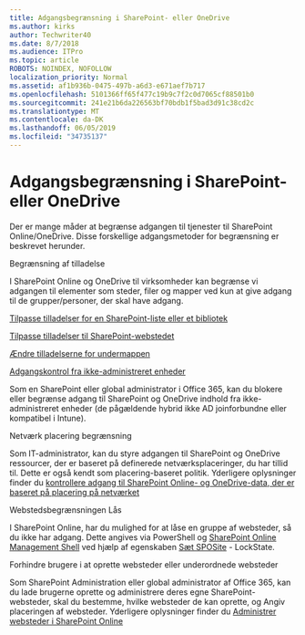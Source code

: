```yaml
---
title: Adgangsbegrænsning i SharePoint- eller OneDrive
ms.author: kirks
author: Techwriter40
ms.date: 8/7/2018
ms.audience: ITPro
ms.topic: article
ROBOTS: NOINDEX, NOFOLLOW
localization_priority: Normal
ms.assetid: af1b936b-0475-497b-a6d3-e671aef7b717
ms.openlocfilehash: 5101366ff65f477c19b9c7f2c0d7065cf88501b0
ms.sourcegitcommit: 241e21b6da226563bf70bdb1f5bad3d91c38cd2c
ms.translationtype: MT
ms.contentlocale: da-DK
ms.lasthandoff: 06/05/2019
ms.locfileid: "34735137"
---
```

# <a name="restrict-access-in-sharepoint-or-onedrive"></a>Adgangsbegrænsning i SharePoint- eller OneDrive

Der er mange måder at begrænse adgangen til tjenester til SharePoint Online/OneDrive. Disse forskellige adgangsmetoder for begrænsning er beskrevet herunder. 

Begrænsning af tilladelse

I SharePoint Online og OneDrive til virksomheder kan begrænse vi adgangen til elementer som steder, filer og mapper ved kun at give adgang til de grupper/personer, der skal have adgang.

[Tilpasse tilladelser for en SharePoint-liste eller et bibliotek](https://support.office.com/en-us/article/Customize-permissions-for-a-SharePoint-list-or-library-02d770f3-59eb-4910-a608-5f84cc297782)

[Tilpasse tilladelser til SharePoint-webstedet](https://docs.microsoft.com/en-us/sharepoint/customize-sharepoint-site-permissions)

[Ændre tilladelserne for undermappen](https://support.office.com/en-us/article/Change-the-permissions-on-a-subfolder-5427BD7C-F20A-4F75-8CF2-5359DD45A1A6)

[Adgangskontrol fra ikke-administreret enheder](https://docs.microsoft.com/en-us/sharepoint/control-access-from-unmanaged-devices)

Som en SharePoint eller global administrator i Office 365, kan du blokere eller begrænse adgang til SharePoint og OneDrive indhold fra ikke-administreret enheder (de pågældende hybrid ikke AD joinforbundne eller kompatibel i Intune).

Netværk placering begrænsning

Som IT-administrator, kan du styre adgangen til SharePoint og OneDrive ressourcer, der er baseret på definerede netværksplaceringer, du har tillid til. Dette er også kendt som placering-baseret politik. Yderligere oplysninger finder du [kontrollere adgang til SharePoint Online- og OneDrive-data, der er baseret på placering på netværket](https://docs.microsoft.com/en-us/sharepoint/control-access-based-on-network-location)

Webstedsbegrænsningen Lås 

I SharePoint Online, har du mulighed for at låse en gruppe af websteder, så du ikke har adgang. Dette angives via PowerShell og [SharePoint Online Management Shell](https://docs.microsoft.com/en-us/powershell/sharepoint/sharepoint-online/connect-sharepoint-online?view=sharepoint-ps) ved hjælp af egenskaben [Sæt SPOSite](https://docs.microsoft.com/en-us/powershell/module/sharepoint-online/set-sposite?view=sharepoint-ps) - LockState.

Forhindre brugere i at oprette websteder eller underordnede websteder

Som SharePoint Administration eller global administrator af Office 365, kan du lade brugerne oprette og administrere deres egne SharePoint-websteder, skal du bestemme, hvilke websteder de kan oprette, og Angiv placeringen af websteder. Yderligere oplysninger finder du [Administrer websteder i SharePoint Online](https://docs.microsoft.com/en-us/sharepoint/manage-site-creation)

